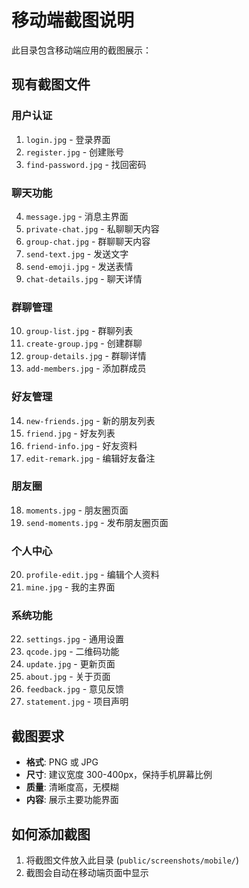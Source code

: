 # 移动端截图说明

此目录包含移动端应用的截图展示：

## 现有截图文件

### 用户认证
1. `login.jpg` - 登录界面
2. `register.jpg` - 创建账号
3. `find-password.jpg` - 找回密码

### 聊天功能
4. `message.jpg` - 消息主界面
5. `private-chat.jpg` - 私聊聊天内容
6. `group-chat.jpg` - 群聊聊天内容
7. `send-text.jpg` - 发送文字
8. `send-emoji.jpg` - 发送表情
9. `chat-details.jpg` - 聊天详情

### 群聊管理
10. `group-list.jpg` - 群聊列表
11. `create-group.jpg` - 创建群聊
12. `group-details.jpg` - 群聊详情
13. `add-members.jpg` - 添加群成员

### 好友管理
14. `new-friends.jpg` - 新的朋友列表
15. `friend.jpg` - 好友列表
16. `friend-info.jpg` - 好友资料
17. `edit-remark.jpg` - 编辑好友备注

### 朋友圈
18. `moments.jpg` - 朋友圈页面
19. `send-moments.jpg` - 发布朋友圈页面

### 个人中心
20. `profile-edit.jpg` - 编辑个人资料
21. `mine.jpg` - 我的主界面

### 系统功能
22. `settings.jpg` - 通用设置
23. `qcode.jpg` - 二维码功能
24. `update.jpg` - 更新页面
25. `about.jpg` - 关于页面
26. `feedback.jpg` - 意见反馈
27. `statement.jpg` - 项目声明

## 截图要求

- **格式**: PNG 或 JPG
- **尺寸**: 建议宽度 300-400px，保持手机屏幕比例
- **质量**: 清晰度高，无模糊
- **内容**: 展示主要功能界面

## 如何添加截图

1. 将截图文件放入此目录 (`public/screenshots/mobile/`)
2. 截图会自动在移动端页面中显示 